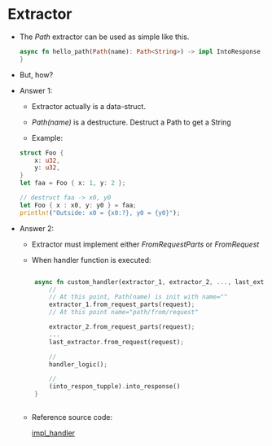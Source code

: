 # Extractor


* The *Path* extractor can be used as simple like this.


    ```rust
    async fn hello_path(Path(name): Path<String>) -> impl IntoResponse {
    }
    ```

* But, how?

* Answer 1:

    * Extractor actually is a data-struct.

    * *Path(name)* is a destructure. Destruct a Path to get a String

    * Example:
    ```rust
    struct Foo {
        x: u32,
        y: u32,
    }
    let faa = Foo { x: 1, y: 2 };

    // destruct faa -> x0, y0
    let Foo { x : x0, y: y0 } = faa;
    println!("Outside: x0 = {x0:?}, y0 = {y0}");
    ```

* Answer 2:

    * Extractor must implement either *FromRequestParts* or *FromRequest*

    * When handler function is executed:

    ```rust

        async fn custom_handler(extractor_1, extractor_2, ..., last_extractor) {
            //
            // At this point, Path(name) is init with name=""
            extractor_1.from_request_parts(request);
            // At this point name="path/from/request"

            extractor_2.from_request_parts(request);
            ...
            last_extractor.from_request(request);

            //
            handler_logic();

            //
            (into_respon_tupple).into_response()
        }
        
    ```

    * Reference source code:

        [impl_handler ](https://github.com/tokio-rs/axum/blob/62470bd5039c4a32b4454d0ceafbbca77c0d4874/axum/src/handler/mod.rs#L206 "axum/src/handler/mod.rs")

